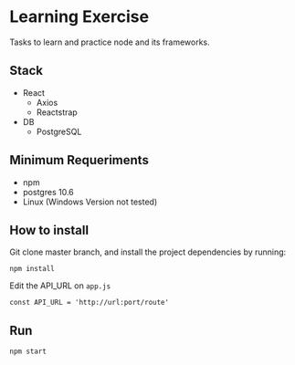 # Learning Exercise
Tasks to learn and practice node and its frameworks.

## Stack
- React
    - Axios
    - Reactstrap
- DB
    - PostgreSQL

## Minimum Requeriments
- npm
- postgres 10.6
- Linux (Windows Version not tested)

## How to install
Git clone master branch, and install the project dependencies by running:

`npm install`

Edit the API_URL on `app.js`

`const API_URL = 'http://url:port/route'`

## Run
`npm start`
